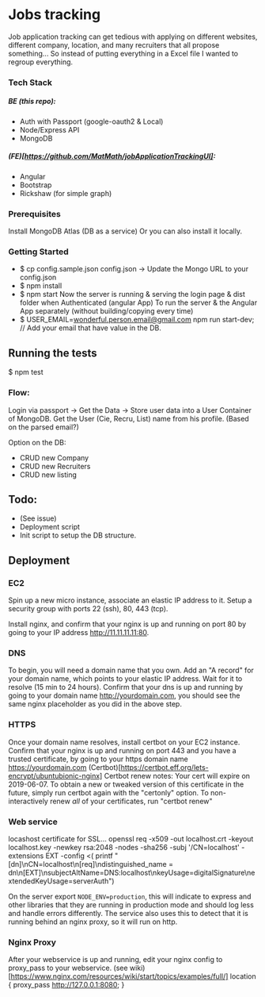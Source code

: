# Jobs tracking

Job application tracking can get tedious with applying on different websites, different company, location, and many recruiters that all propose something... So instead of putting everything in a Excel file I wanted to regroup everything.

### Tech Stack
##### BE (this repo):
- Auth with Passport (google-oauth2 & Local)
- Node/Express API
- MongoDB

##### (FE)[https://github.com/MatMath/jobApplicationTrackingUI]:
- Angular
- Bootstrap
- Rickshaw (for simple graph)

### Prerequisites
Install MongoDB Atlas (DB as a service) Or you can also install it locally.

### Getting Started
- $ cp config.sample.json config.json -> Update the Mongo URL to your config.json
- $ npm install
- $ npm start
Now the server is running & serving the login page & dist folder when Authenticated (angular App)
To run the server & the Angular App separately (without building/copying every time)
- $ USER_EMAIL=wonderful.person.email@gmail.com npm run start-dev; // Add your email that have value in the DB.

## Running the tests
$ npm test

### Flow:
Login via passport -> Get the Data -> Store user data into a User Container of MongoDB.
Get the User (Cie, Recru, List) name from his profile. (Based on the parsed email?)

Option on the DB:
- CRUD new Company
- CRUD new Recruiters
- CRUD new listing

## Todo:
- (See issue)
- Deployment script
- Init script to setup the DB structure.

## Deployment

### EC2

Spin up a new micro instance, associate an elastic IP address to it. Setup a security group with ports 22 (ssh), 80, 443 (tcp).

Install nginx, and confirm that your nginx is up and running on port 80 by going to your IP address http://11.11.11.11:80.

### DNS

To begin, you will need a domain name that you own. Add an "A record" for your domain name, which points to your elastic IP address. Wait for it to resolve (15 min to 24 hours). Confirm that your dns is up and running by going to your domain name http://yourdomain.com, you should see the same nginx placeholder as you did in the above step.

### HTTPS

Once your domain name resolves, install certbot on your EC2 instance. Confirm that your nginx is up and running on port 443 and you have a trusted certificate, by going to your https domain name https://yourdomain.com
(Certbot)[https://certbot.eff.org/lets-encrypt/ubuntubionic-nginx]
Certbot renew notes: Your cert will expire on 2019-06-07. To obtain a new or tweaked version of this certificate in the future, simply run certbot again with the "certonly" option. To non-interactively renew *all* of your certificates, run "certbot renew"



### Web service


locashost certificate for SSL…
openssl req -x509 -out localhost.crt -keyout localhost.key -newkey rsa:2048 -nodes -sha256 -subj '/CN=localhost' -extensions EXT -config <( printf "[dn]\nCN=localhost\n[req]\ndistinguished_name = dn\n[EXT]\nsubjectAltName=DNS:localhost\nkeyUsage=digitalSignature\nextendedKeyUsage=serverAuth")


On the server export `NODE_ENV=production`, this will indicate to express and other libraries that they are running in production mode and should log less and handle errors differently. The service also uses this to detect that it is running behind an nginx proxy, so it will run on http.

### Nginx Proxy

After your webservice is up and running, edit your nginx config to proxy_pass to your webservice. (see wiki)[https://www.nginx.com/resources/wiki/start/topics/examples/full/]
location {
  proxy_pass  http://127.0.0.1:8080;
}
